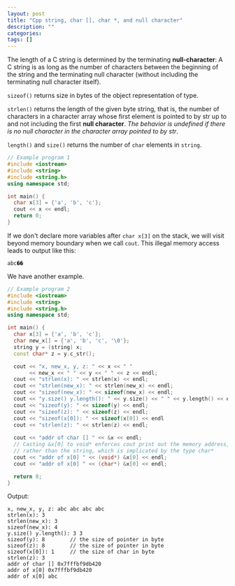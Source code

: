 ```yaml
---
layout: post
title: "Cpp string, char [], char *, and null character"
description: ""
categories: 
tags: []
---
```



The length of a C string is determined by the terminating __null-character__: A C string is as long as the number of characters between the beginning of the string and the terminating null character (without including the terminating null character itself).

`sizeof()` returns size in bytes of the object representation of type.

`strlen()` returns the length of the given byte string, that is, the number of characters in a character array whose first element is pointed to by str up to and not including the first __null character__. _The behavior is undefined if there is no null character in the character array pointed to by str_.

`length()` and `size()` returns the number of `char` elements in `string`.


```cpp
// Example program 1
#include <iostream>
#include <string>
#include <string.h>
using namespace std;

int main() {
  char x[3] = {'a', 'b', 'c'};
  cout << x << endl;
  return 0;
}
```

If we don't declare more variables after `char x[3]` on the stack, we will visit beyond memory boundary when we call `cout`. This illegal memory access leads to output like this:

```shell
abc��
```

We have another example.

```cpp
// Example program 2
#include <iostream>
#include <string>
#include <string.h>
using namespace std;

int main() {
  char x[3] = {'a', 'b', 'c'};
  char new_x[] = {'a', 'b', 'c', '\0'};
  string y = (string) x;
  const char* z = y.c_str();

  cout << "x, new_x, y, z: " << x << " "
       << new_x << " " << y << " " << z << endl;
  cout << "strlen(x): " << strlen(x) << endl;
  cout << "strlen(new_x): " << strlen(new_x) << endl;
  cout << "sizeof(new_x): " << sizeof(new_x) << endl;
  cout << "y.size() y.length(): " << y.size() << " " << y.length() << endl;
  cout << "sizeof(y): " << sizeof(y) << endl;
  cout << "sizeof(z): " << sizeof(z) << endl;
  cout << "sizeof(x[0]): " << sizeof(x[0]) << endl
  cout << "strlen(z): " << strlen(z) << endl;
  
  cout << "addr of char [] " << &x << endl;
  // Casting &x[0] to void* enforces cout print out the memory address, 
  // rather than the string, which is implicated by the type char*
  cout << "addr of x[0] " << (void*) &x[0] << endl; 
  cout << "addr of x[0] " << (char*) &x[0] << endl;

  return 0;
}
```

Output:

```shell
x, new_x, y, z: abc abc abc abc
strlen(x): 3
strlen(new_x): 3
sizeof(new_x): 4
y.size() y.length(): 3 3
sizeof(y): 8 		// the size of pointer in byte
sizeof(z): 8 		// the size of pointer in byte
sizeof(x[0]): 1 	// the size of char in byte
strlen(z): 3
addr of char [] 0x7fffbf9db420
addr of x[0] 0x7fffbf9db420
addr of x[0] abc
```